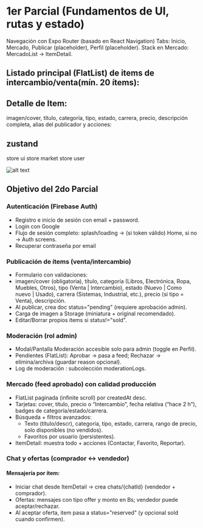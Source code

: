 # 1er Parcial (Fundamentos de UI, rutas y estado)
Navegación con Expo Router (basado en React Navigation)
Tabs: Inicio, Mercado, Publicar (placeholder), Perfil (placeholder).
Stack en Mercado: MercadoList → ItemDetail.
## Listado principal (FlatList) de items de intercambio/venta(mín. 20 ítems):

## Detalle de Item:
 imagen/cover, título, categoría, tipo, estado, carrera, precio, descripción completa, alias del publicador y acciones:
## zustand 
store ui
store market 
store user 

![alt text](image.png)

## Objetivo del 2do Parcial
### Autenticación (Firebase Auth)
- Registro e inicio de sesión con email + password.
- Login con Google
- Flujo de sesión completo: splash/loading → (si token válido) Home, si no → Auth screens.
- Recuperar contraseña por email

### Publicación de ítems (venta/intercambio)

- Formulario con validaciones:
- imagen/cover (obligatoria), título, categoría (Libros, Electrónica, Ropa, Muebles, Otros), tipo (Venta | Intercambio), estado (Nuevo | Como nuevo | Usado), carrera (Sistemas, Industrial, etc.), precio (si tipo = Venta), descripción.
- Al publicar, crea doc status="pending" (requiere aprobación admin).
- Carga de imagen a Storage (miniatura + original recomendado).
- Editar/Borrar propios ítems si status!="sold".
### Moderación (rol admin)

- Modal/Pantalla Moderación accesible solo para admin (toggle en Perfil).
- Pendientes (FlatList): Aprobar → pasa a feed; Rechazar → elimina/archiva (guardar reason opcional).
- Log de moderación : subcolección moderationLogs.
### Mercado (feed aprobado) con calidad producción

- FlatList paginada (infinite scroll) por createdAt desc.
- Tarjetas: cover, título, precio o “Intercambio”, fecha relativa (“hace 2 h”), badges de categoría/estado/carrera.
- Búsqueda + filtros avanzados:
    -   Texto (título/descr), categoría, tipo, estado, carrera, rango de precio, solo disponibles (no vendidos).
    - Favoritos por usuario (persistentes).
- ItemDetail: muestra todo + acciones (Contactar, Favorito, Reportar).
### Chat y ofertas (comprador ↔ vendedor)

#### Mensajería por ítem:
- Iniciar chat desde ItemDetail → crea chats/{chatId} (vendedor + comprador).
- Ofertas: mensajes con tipo offer y monto en Bs; vendedor puede aceptar/rechazar.
- Al aceptar oferta, item pasa a status="reserved" (y opcional sold cuando confirmen).
